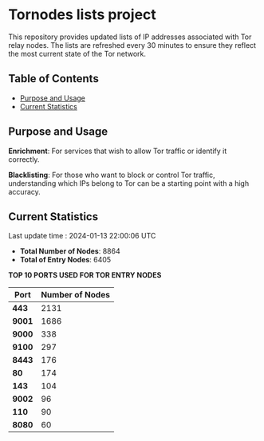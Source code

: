 # Tornodes lists project

This repository provides updated lists of IP addresses associated with Tor relay nodes. The lists are refreshed every 30 minutes to ensure they reflect the most current state of the Tor network.

## Table of Contents

- [Purpose and Usage](#purpose-and-usage)
- [Current Statistics](#current-statistics)


## Purpose and Usage

**Enrichment**: For services that wish to allow Tor traffic or identify it correctly.

**Blacklisting**: For those who want to block or control Tor traffic, understanding which IPs belong to Tor can be a starting point with a high accuracy.

## Current Statistics

Last update time : 2024-01-13 22:00:06 UTC

- **Total Number of Nodes**: 8864
- **Total of Entry Nodes**: 6405

**TOP 10 PORTS USED FOR TOR ENTRY NODES**

| **Port** | **Number of Nodes** |
|------|-----------------|
| **443**   | 2131  |
| **9001**   | 1686  |
| **9000**   | 338  |
| **9100**   | 297  |
| **8443**   | 176  |
| **80**   | 174  |
| **143**   | 104  |
| **9002**   | 96  |
| **110**   | 90  |
| **8080**   | 60  |

